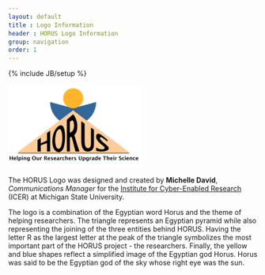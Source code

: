 ```yaml
---
layout: default
title : Logo Information
header : HORUS Logo Information
group: navigation
order: 1
---
```

{% include JB/setup %}

![HORUS-Logo](assets/images/logos/horus_logo_tag.png)

The HORUS Logo was designed and created by **Michelle David**, *Communications Manager* for the [Institute for Cyber-Enabled Research](https://icer.msu.edu/) (ICER) at Michigan State University.

The logo is a combination of the Egyptian word Horus and the theme of helping researchers. The triangle represents an Egyptian pyramid while also representing the joining of the three entities behind HORUS. Having the letter R as the largest letter at the peak of the triangle symbolizes the most important part of the HORUS project - the researchers. Finally, the yellow and blue shapes reflect a simplified image of the Egyptian god Horus. Horus was said to be the Egyptian god of the sky whose right eye was the sun.
